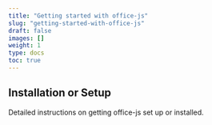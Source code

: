 ```yaml
---
title: "Getting started with office-js"
slug: "getting-started-with-office-js"
draft: false
images: []
weight: 1
type: docs
toc: true
---
```


## Installation or Setup
Detailed instructions on getting office-js set up or installed.

